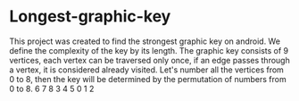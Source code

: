 # Longest-graphic-key
This project was created to find the strongest graphic key on android.
We define the complexity of the key by its length.
The graphic key consists of 9 vertices, each vertex can be traversed only once, if an edge passes through a vertex, it is considered already visited.
Let's number all the vertices from 0 to 8, then the key will be determined by the permutation of numbers from 0 to 8.
6 7 8
3 4 5
0 1 2
